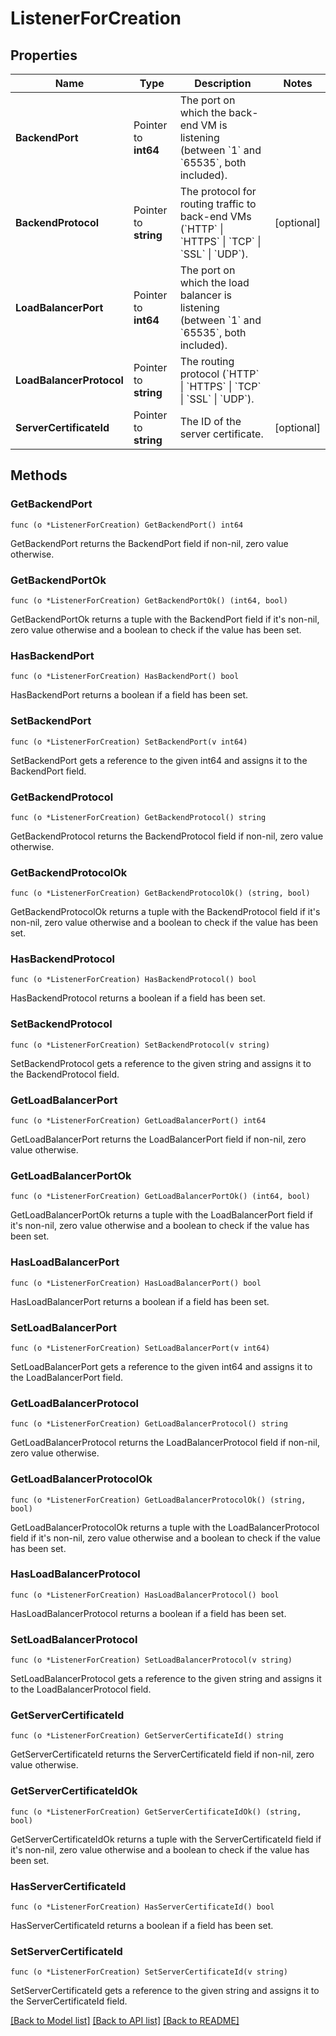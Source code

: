 # ListenerForCreation

## Properties

Name | Type | Description | Notes
------------ | ------------- | ------------- | -------------
**BackendPort** | Pointer to **int64** | The port on which the back-end VM is listening (between &#x60;1&#x60; and &#x60;65535&#x60;, both included). | 
**BackendProtocol** | Pointer to **string** | The protocol for routing traffic to back-end VMs (&#x60;HTTP&#x60; \\| &#x60;HTTPS&#x60; \\| &#x60;TCP&#x60; \\| &#x60;SSL&#x60; \\| &#x60;UDP&#x60;). | [optional] 
**LoadBalancerPort** | Pointer to **int64** | The port on which the load balancer is listening (between &#x60;1&#x60; and &#x60;65535&#x60;, both included). | 
**LoadBalancerProtocol** | Pointer to **string** | The routing protocol (&#x60;HTTP&#x60; \\| &#x60;HTTPS&#x60; \\| &#x60;TCP&#x60; \\| &#x60;SSL&#x60; \\| &#x60;UDP&#x60;). | 
**ServerCertificateId** | Pointer to **string** | The ID of the server certificate. | [optional] 

## Methods

### GetBackendPort

`func (o *ListenerForCreation) GetBackendPort() int64`

GetBackendPort returns the BackendPort field if non-nil, zero value otherwise.

### GetBackendPortOk

`func (o *ListenerForCreation) GetBackendPortOk() (int64, bool)`

GetBackendPortOk returns a tuple with the BackendPort field if it's non-nil, zero value otherwise
and a boolean to check if the value has been set.

### HasBackendPort

`func (o *ListenerForCreation) HasBackendPort() bool`

HasBackendPort returns a boolean if a field has been set.

### SetBackendPort

`func (o *ListenerForCreation) SetBackendPort(v int64)`

SetBackendPort gets a reference to the given int64 and assigns it to the BackendPort field.

### GetBackendProtocol

`func (o *ListenerForCreation) GetBackendProtocol() string`

GetBackendProtocol returns the BackendProtocol field if non-nil, zero value otherwise.

### GetBackendProtocolOk

`func (o *ListenerForCreation) GetBackendProtocolOk() (string, bool)`

GetBackendProtocolOk returns a tuple with the BackendProtocol field if it's non-nil, zero value otherwise
and a boolean to check if the value has been set.

### HasBackendProtocol

`func (o *ListenerForCreation) HasBackendProtocol() bool`

HasBackendProtocol returns a boolean if a field has been set.

### SetBackendProtocol

`func (o *ListenerForCreation) SetBackendProtocol(v string)`

SetBackendProtocol gets a reference to the given string and assigns it to the BackendProtocol field.

### GetLoadBalancerPort

`func (o *ListenerForCreation) GetLoadBalancerPort() int64`

GetLoadBalancerPort returns the LoadBalancerPort field if non-nil, zero value otherwise.

### GetLoadBalancerPortOk

`func (o *ListenerForCreation) GetLoadBalancerPortOk() (int64, bool)`

GetLoadBalancerPortOk returns a tuple with the LoadBalancerPort field if it's non-nil, zero value otherwise
and a boolean to check if the value has been set.

### HasLoadBalancerPort

`func (o *ListenerForCreation) HasLoadBalancerPort() bool`

HasLoadBalancerPort returns a boolean if a field has been set.

### SetLoadBalancerPort

`func (o *ListenerForCreation) SetLoadBalancerPort(v int64)`

SetLoadBalancerPort gets a reference to the given int64 and assigns it to the LoadBalancerPort field.

### GetLoadBalancerProtocol

`func (o *ListenerForCreation) GetLoadBalancerProtocol() string`

GetLoadBalancerProtocol returns the LoadBalancerProtocol field if non-nil, zero value otherwise.

### GetLoadBalancerProtocolOk

`func (o *ListenerForCreation) GetLoadBalancerProtocolOk() (string, bool)`

GetLoadBalancerProtocolOk returns a tuple with the LoadBalancerProtocol field if it's non-nil, zero value otherwise
and a boolean to check if the value has been set.

### HasLoadBalancerProtocol

`func (o *ListenerForCreation) HasLoadBalancerProtocol() bool`

HasLoadBalancerProtocol returns a boolean if a field has been set.

### SetLoadBalancerProtocol

`func (o *ListenerForCreation) SetLoadBalancerProtocol(v string)`

SetLoadBalancerProtocol gets a reference to the given string and assigns it to the LoadBalancerProtocol field.

### GetServerCertificateId

`func (o *ListenerForCreation) GetServerCertificateId() string`

GetServerCertificateId returns the ServerCertificateId field if non-nil, zero value otherwise.

### GetServerCertificateIdOk

`func (o *ListenerForCreation) GetServerCertificateIdOk() (string, bool)`

GetServerCertificateIdOk returns a tuple with the ServerCertificateId field if it's non-nil, zero value otherwise
and a boolean to check if the value has been set.

### HasServerCertificateId

`func (o *ListenerForCreation) HasServerCertificateId() bool`

HasServerCertificateId returns a boolean if a field has been set.

### SetServerCertificateId

`func (o *ListenerForCreation) SetServerCertificateId(v string)`

SetServerCertificateId gets a reference to the given string and assigns it to the ServerCertificateId field.


[[Back to Model list]](../README.md#documentation-for-models) [[Back to API list]](../README.md#documentation-for-api-endpoints) [[Back to README]](../README.md)


